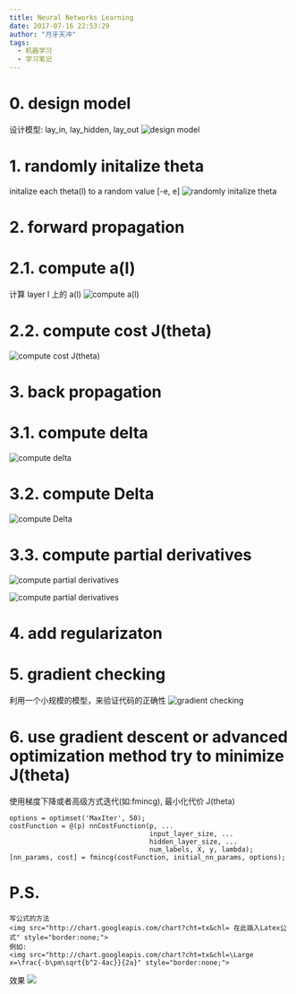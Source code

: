 ```yaml
---
title: Neural Networks Learning
date: 2017-07-16 22:53:29
author: "月牙天冲"
tags:
  - 机器学习
  - 学习笔记
---
```

# 0. design model
设计模型: lay_in, lay_hidden, lay_out
![design model](Neural-Networks-Learning/0.png)

# 1. randomly  initalize theta
initalize each theta(l) to a random value [-e, e]
![randomly  initalize theta](Neural-Networks-Learning/1.jpg)

# 2. forward propagation
# 2.1. compute a(l)
  计算 layer l 上的 a(l)
  ![compute a(l)](Neural-Networks-Learning/2.1.jpg)

# 2.2. compute cost J(theta)
![compute cost J(theta)](Neural-Networks-Learning/2.2.jpg)
# 3. back propagation
# 3.1. compute delta
![compute delta](Neural-Networks-Learning/3.1.jpg)

# 3.2. compute Delta
![compute Delta](Neural-Networks-Learning/3.2.jpg)

# 3.3. compute partial derivatives
![compute partial derivatives](Neural-Networks-Learning/3.3.jpg)

![compute partial derivatives](Neural-Networks-Learning/3.3_2.jpg)

# 4. add regularizaton

# 5. gradient checking
利用一个小规模的模型，来验证代码的正确性
![gradient checking](Neural-Networks-Learning/5.jpg)

# 6. use gradient descent or advanced optimization method try to minimize J(theta)
使用梯度下降或者高级方式迭代(如:fmincg), 最小化代价 J(theta)

```
options = optimset('MaxIter', 50);
costFunction = @(p) nnCostFunction(p, ...
                                   input_layer_size, ...
                                   hidden_layer_size, ...
                                   num_labels, X, y, lambda);
[nn_params, cost] = fmincg(costFunction, initial_nn_params, options);
```



# P.S.
```
写公式的方法
<img src="http://chart.googleapis.com/chart?cht=tx&chl= 在此插入Latex公式" style="border:none;">
例如:
<img src="http://chart.googleapis.com/chart?cht=tx&chl=\Large x=\frac{-b\pm\sqrt{b^2-4ac}}{2a}" style="border:none;">
```
效果
<img src="http://chart.googleapis.com/chart?cht=tx&chl=\Large x=\frac{-b\pm\sqrt{b^2-4ac}}{2a}" style="border:none;">
